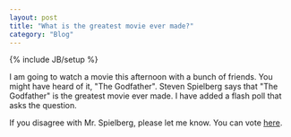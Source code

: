 ```yaml
---
layout: post
title: "What is the greatest movie ever made?"
category: "Blog"
---
```

{% include JB/setup %}

I am going to watch a movie this afternoon with a bunch of friends. You might have heard of it, "The Godfather". Steven Spielberg says that "The Godfather" is the greatest movie ever made. I have added a flash poll that asks the question.

If you disagree with Mr. Spielberg, please let me know. You can vote [here](http://www.fekke.com/index.cfm?fuseaction=home.poll).